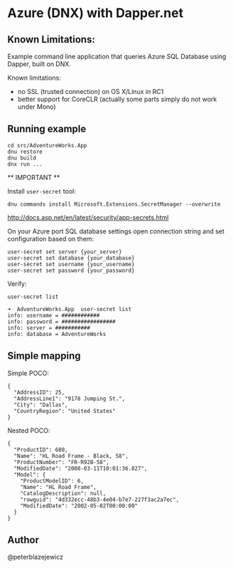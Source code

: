 # Azure (DNX) with Dapper.net

## Known Limitations:

Example command line application that queries Azure SQL Database using Dapper, built on DNX.

Known limitations:

- no SSL (trusted connection) on OS X/Linux in RC1
- better support for CoreCLR (actually some parts simply do not work under Mono)

## Running example

```
cd src/AdventureWorks.App
dnu restore
dnu build
dnx run ...
```

** IMPORTANT **

Install `user-secret` tool:

```
dnu commands install Microsoft.Extensions.SecretManager --overwrite
```

http://docs.asp.net/en/latest/security/app-secrets.html

On your Azure port SQL database settings open connection string and set configuration based on them:

```
user-secret set server {your_server}
user-secret set database {your_database}
user-secret set username {your_username}
user-secret set password {your_password}
```

Verify:
```
user-secret list

➜  AdventureWorks.App  user-secret list
info: username = ############
info: password = #################
info: server = ###########
info: database = AdventureWorks
```

## Simple mapping

Simple POCO:
```
{
  "AddressID": 25,
  "AddressLine1": "9178 Jumping St.",
  "City": "Dallas",
  "CountryRegion": "United States"
}
```

Nested POCO:

```
{
  "ProductID": 680,
  "Name": "HL Road Frame - Black, 58",
  "ProductNumber": "FR-R92B-58",
  "ModifiedDate": "2008-03-11T10:01:36.827",
  "Model": {
    "ProductModelID": 6,
    "Name": "HL Road Frame",
    "CatalogDescription": null,
    "rowguid": "4d332ecc-48b3-4e04-b7e7-227f3ac2a7ec",
    "ModifiedDate": "2002-05-02T00:00:00"
  }
}
```

## Author

@peterblazejewicz
